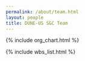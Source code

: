 ```yaml
---
permalink: /about/team.html
layout: people
title: DUNE-US S&C Team
---
```


{% include org_chart.html %}

{% include wbs_list.html %}
